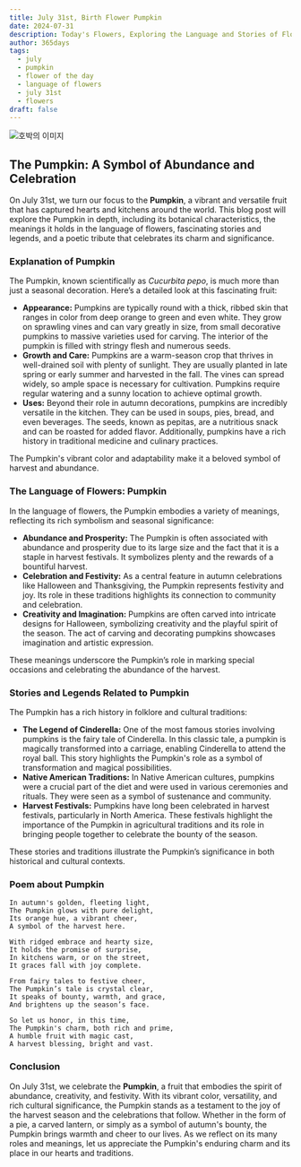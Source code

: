 ```yaml
---
title: July 31st, Birth Flower Pumpkin
date: 2024-07-31
description: Today's Flowers, Exploring the Language and Stories of Flowers Pumpkin
author: 365days
tags:
  - july
  - pumpkin
  - flower of the day
  - language of flowers
  - july 31st
  - flowers
draft: false
---
```


![호박의 이미지](https://cdn.pixabay.com/photo/2018/08/08/12/05/pumpkin-flower-3592007_1280.jpg#center)

## The Pumpkin: A Symbol of Abundance and Celebration

On July 31st, we turn our focus to the **Pumpkin**, a vibrant and versatile fruit that has captured hearts and kitchens around the world. This blog post will explore the Pumpkin in depth, including its botanical characteristics, the meanings it holds in the language of flowers, fascinating stories and legends, and a poetic tribute that celebrates its charm and significance.

### Explanation of Pumpkin

The Pumpkin, known scientifically as *Cucurbita pepo*, is much more than just a seasonal decoration. Here’s a detailed look at this fascinating fruit:

- **Appearance:** Pumpkins are typically round with a thick, ribbed skin that ranges in color from deep orange to green and even white. They grow on sprawling vines and can vary greatly in size, from small decorative pumpkins to massive varieties used for carving. The interior of the pumpkin is filled with stringy flesh and numerous seeds.
- **Growth and Care:** Pumpkins are a warm-season crop that thrives in well-drained soil with plenty of sunlight. They are usually planted in late spring or early summer and harvested in the fall. The vines can spread widely, so ample space is necessary for cultivation. Pumpkins require regular watering and a sunny location to achieve optimal growth.
- **Uses:** Beyond their role in autumn decorations, pumpkins are incredibly versatile in the kitchen. They can be used in soups, pies, bread, and even beverages. The seeds, known as pepitas, are a nutritious snack and can be roasted for added flavor. Additionally, pumpkins have a rich history in traditional medicine and culinary practices.

The Pumpkin's vibrant color and adaptability make it a beloved symbol of harvest and abundance.

### The Language of Flowers: Pumpkin

In the language of flowers, the Pumpkin embodies a variety of meanings, reflecting its rich symbolism and seasonal significance:

- **Abundance and Prosperity:** The Pumpkin is often associated with abundance and prosperity due to its large size and the fact that it is a staple in harvest festivals. It symbolizes plenty and the rewards of a bountiful harvest.
- **Celebration and Festivity:** As a central feature in autumn celebrations like Halloween and Thanksgiving, the Pumpkin represents festivity and joy. Its role in these traditions highlights its connection to community and celebration.
- **Creativity and Imagination:** Pumpkins are often carved into intricate designs for Halloween, symbolizing creativity and the playful spirit of the season. The act of carving and decorating pumpkins showcases imagination and artistic expression.

These meanings underscore the Pumpkin’s role in marking special occasions and celebrating the abundance of the harvest.

### Stories and Legends Related to Pumpkin

The Pumpkin has a rich history in folklore and cultural traditions:

- **The Legend of Cinderella:** One of the most famous stories involving pumpkins is the fairy tale of Cinderella. In this classic tale, a pumpkin is magically transformed into a carriage, enabling Cinderella to attend the royal ball. This story highlights the Pumpkin's role as a symbol of transformation and magical possibilities.
- **Native American Traditions:** In Native American cultures, pumpkins were a crucial part of the diet and were used in various ceremonies and rituals. They were seen as a symbol of sustenance and community.
- **Harvest Festivals:** Pumpkins have long been celebrated in harvest festivals, particularly in North America. These festivals highlight the importance of the Pumpkin in agricultural traditions and its role in bringing people together to celebrate the bounty of the season.

These stories and traditions illustrate the Pumpkin’s significance in both historical and cultural contexts.

### Poem about Pumpkin

	In autumn's golden, fleeting light,
	The Pumpkin glows with pure delight,
	Its orange hue, a vibrant cheer,
	A symbol of the harvest here.
	
	With ridged embrace and hearty size,
	It holds the promise of surprise,
	In kitchens warm, or on the street,
	It graces fall with joy complete.
	
	From fairy tales to festive cheer,
	The Pumpkin’s tale is crystal clear,
	It speaks of bounty, warmth, and grace,
	And brightens up the season’s face.
	
	So let us honor, in this time,
	The Pumpkin's charm, both rich and prime,
	A humble fruit with magic cast,
	A harvest blessing, bright and vast.

### Conclusion

On July 31st, we celebrate the **Pumpkin**, a fruit that embodies the spirit of abundance, creativity, and festivity. With its vibrant color, versatility, and rich cultural significance, the Pumpkin stands as a testament to the joy of the harvest season and the celebrations that follow. Whether in the form of a pie, a carved lantern, or simply as a symbol of autumn's bounty, the Pumpkin brings warmth and cheer to our lives. As we reflect on its many roles and meanings, let us appreciate the Pumpkin's enduring charm and its place in our hearts and traditions.